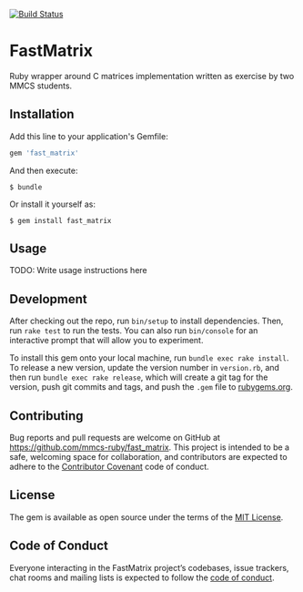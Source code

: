 [![Build Status](https://travis-ci.org/mmcs-ruby/fast_matrix.svg?branch=master)](https://travis-ci.org/mmcs-ruby/fast_matrix)

# FastMatrix

Ruby wrapper around C matrices implementation written as exercise by two MMCS students.

## Installation

Add this line to your application's Gemfile:

```ruby
gem 'fast_matrix'
```

And then execute:

    $ bundle

Or install it yourself as:

    $ gem install fast_matrix

## Usage

TODO: Write usage instructions here

## Development

After checking out the repo, run `bin/setup` to install dependencies. Then, run `rake test` to run the tests. You can also run `bin/console` for an interactive prompt that will allow you to experiment.

To install this gem onto your local machine, run `bundle exec rake install`. To release a new version, update the version number in `version.rb`, and then run `bundle exec rake release`, which will create a git tag for the version, push git commits and tags, and push the `.gem` file to [rubygems.org](https://rubygems.org).

## Contributing

Bug reports and pull requests are welcome on GitHub at https://github.com/mmcs-ruby/fast_matrix. This project is intended to be a safe, welcoming space for collaboration, and contributors are expected to adhere to the [Contributor Covenant](http://contributor-covenant.org) code of conduct.

## License

The gem is available as open source under the terms of the [MIT License](https://opensource.org/licenses/MIT).

## Code of Conduct

Everyone interacting in the FastMatrix project’s codebases, issue trackers, chat rooms and mailing lists is expected to follow the [code of conduct](https://github.com/mmcs-ruby/fast_matrix/blob/master/CODE_OF_CONDUCT.md).
